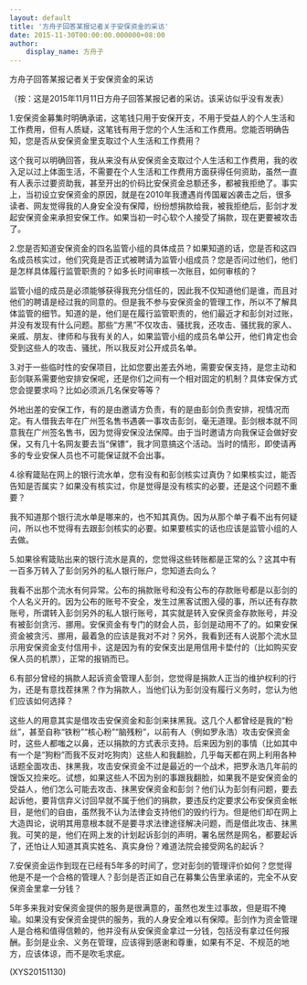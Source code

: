 ```yaml
---
layout: default
title: '方舟子回答某报记者关于安保资金的采访'
date: 2015-11-30T00:00:00.000000+08:00
author:
    display_name: 方舟子
---
```


方舟子回答某报记者关于安保资金的采访

（按：这是2015年11月11日方舟子回答某报记者的采访。该采访似乎没有发表）

1.安保资金募集时明确承诺，这笔钱只用于安保开支，不用于受益人的个人生活和工作费用，但有人质疑，这笔钱有用于您的个人生活和工作费用。您能否明确告知，您是否从安保资金里支取过个人生活和工作费用？

这个我可以明确回答，我从来没有从安保资金支取过个人生活和工作费用，我的收入足以过上体面生活，不需要在个人生活和工作费用方面获得任何资助，虽然一直有人表示过要资助我，甚至开出的价码比安保资金总额还多，都被我拒绝了。事实上，当初设立安保资金的原因，就是在2010年我遭遇肖传国雇凶袭击之后，很多读者、网友觉得我的人身安全没有保障，纷纷想捐款给我，被我拒绝后，彭剑才发起安保资金来承担安保工作。如果当初一时心软个人接受了捐款，现在更要被攻击了。

2.您是否知道安保资金的四名监管小组的具体成员？如果知道的话，您是否和这四名成员核实过，他们究竟是否正式被聘请为监管小组成员？您是否问过他们，他们是怎样具体履行监管职责的？如多长时间审核一次账目，如何审核的？

监管小组的成员是必须能够获得我充分信任的，因此我不仅知道他们是谁，而且对他们的聘请是经过我的同意的。但是我不参与安保资金的管理工作，所以不了解具体监管的细节。知道的是，他们是在履行监管职责的，他们最近才和彭剑对过账，并没有发现有什么问题。那些“方黑”不仅攻击、骚扰我，还攻击、骚扰我的家人、亲戚、朋友、律师和与我有关的人，如果监管小组的成员名单公开，他们肯定也会受到这些人的攻击、骚扰，所以我反对公开成员名单。

3.对于一些临时性的安保项目，比如您要出差去外地，需要安保支持，是您主动和彭剑联系需要他安排安保呢，还是你们之间有一个相对固定的机制？具体安保方式您会提要求吗？比如必须派几名保安等等？

外地出差的安保工作，有的是由邀请方负责，有的是由彭剑负责安排，视情况而定。有人借我去年在广州签名售书遇袭一事攻击彭剑，毫无道理。彭剑根本就不同意我在广州签名售书，因为觉得安保没法保障。由于当时邀请方向我保证会做好安保，又有几十名网友要去当“保镖”，我才同意搞这个活动。当时的情形，即使请再多的专业安保人员也不可能保证就不会出事。

4.徐宥箴贴在网上的银行流水单，您有没有和彭剑核实过真伪？如果核实过，能否告知是否属实？如果没有核实过，你是觉得是没有核实的必要，还是这个问题不重要？

我不知道那个银行流水单是哪来的，也不知其真伪。因为从那个单子看不出有何疑问，所以也不觉得有去跟彭剑核实的必要。如果要核实的话也应该是监管小组的人去做。

5.如果徐宥箴贴出来的银行流水是真的，您觉得这些转账都是正常的么？这其中有一百多万转入了彭剑另外的私人银行账户，您知道去向么？

我看不出那个流水有何异常。公布的捐款账号和没有公布的存款账号都是以彭剑的个人名义开的。因为公布的账号不安全，发生过黑客试图入侵的事，所以还有存款账号，所谓转入彭剑另外的私人银行账号，其实就是转入安保资金存款账号，并没有被彭剑贪污、挪用。安保资金有专门的财会人员，彭剑是动用不了的。如果安保资金被贪污、挪用，最着急的应该是我对不对？另外，我看到还有人说那个流水显示用安保资金支付信用卡，这是因为有的安保支出是用信用卡垫付的（比如购买安保人员的机票），正常的报销而已。

6.有部分曾经的捐款人起诉资金管理人彭剑，您觉得是捐款人正当的维护权利的行为，还是有意找茬抹黑？作为捐款人，当他们认为彭剑没有履行义务时，您认为他们应该如何选择？

这些人的用意其实是借攻击安保资金和彭剑来抹黑我。这几个人都曾经是我的“粉丝”，甚至自称“铁粉”“核心粉”“脑残粉”，以前有人（例如罗永浩）攻击安保资金时，这些人都嗤之以鼻，还以捐款的方式表示支持。后来因为别的事情（比如其中有一个是“狗粉”而我不反对吃狗肉）这些人和我翻脸，几乎每天都在网上利用各种话题全面攻击、抹黑我，攻击安保资金不过是最近的一个战术，把罗永浩几年前的馊饭又捡来吃。试想，如果这些人不因为别的事跟我翻脸，如果我不是安保资金的受益人，他们怎么可能去攻击、抹黑安保资金和彭剑？他们认为彭剑有问题，要去起诉他，要背信弃义讨回早就不属于他们的捐款，要违反约定要求公布安保资金帐目，是他们的自由，虽然我不认为法律会支持他们的毁约行为。但是他们却在网上大造舆论，说明其用意根本就不是要寻求法律途径解决问题，而是借此攻击、抹黑我。可笑的是，他们在网上发的计划起诉彭剑的声明，署名居然是网名，都要起诉了，还怕让人知道其真实姓名、真实身份？难道法院会接受网名的起诉？

7.安保资金运作到现在已经有5年多的时间了，您对彭剑的管理评价如何？您觉得他是不是一个合格的管理人？彭剑是否正如自己在募集公告里承诺的，完全不从安保资金里拿一分钱？

5年多来我对安保资金提供的服务是很满意的，虽然也发生过事故，但是瑕不掩瑜。如果没有安保资金提供的服务，我的人身安全难以有保障。彭剑作为资金管理人是合格和值得信赖的，他并没有从安保资金拿过一分钱，包括没有拿过任何报酬。彭剑是业余、义务在管理，应该得到感谢和尊重，如果有不足、不规范的地方，应该体谅，而不是吹毛求疵。

(XYS20151130)

